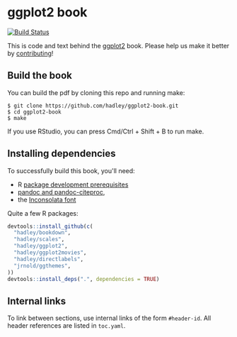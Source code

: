 # ggplot2 book

[![Build Status](https://travis-ci.org/hadley/ggplot2-book.png?branch=master)](https://travis-ci.org/hadley/ggplot2-book)

This is code and text behind the [ggplot2](http://ggplot2.org/book/) book. Please help us make it better by [contributing](https://github.com/hadley/ggplot2-book/blob/master/contributing.md)!

## Build the book

You can build the pdf by cloning this repo and running make:

```
$ git clone https://github.com/hadley/ggplot2-book.git
$ cd ggplot2-book
$ make
```

If you use RStudio, you can press Cmd/Ctrl + Shift + B to run make.

## Installing dependencies

To successfully build this book, you'll need:

* R [package development prerequisites](https://support.rstudio.com/hc/en-us/articles/200486498-Package-Development-Prerequisites)
* [pandoc and pandoc-citeproc](http://pandoc.org/installing.html),
* the [Inconsolata font](http://www.ctan.org/tex-archive/fonts/inconsolata/)

Quite a few R packages:

```r
devtools::install_github(c(
  "hadley/bookdown", 
  "hadley/scales", 
  "hadley/ggplot2", 
  "hadley/ggplot2movies", 
  "hadley/directlabels", 
  "jrnold/ggthemes", 
))
devtools::install_deps(".", dependencies = TRUE)
```

## Internal links

To link between sections, use internal links of the form `#header-id`.
All header references are listed in `toc.yaml`.
